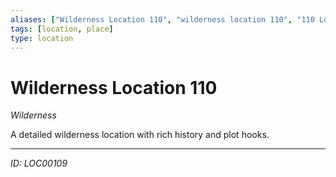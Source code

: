 ```yaml
---
aliases: ["Wilderness Location 110", "wilderness location 110", "110 Location Wilderness"]
tags: [location, place]
type: location
---
```


# Wilderness Location 110

*Wilderness*

A detailed wilderness location with rich history and plot hooks.

---
*ID: LOC00109*